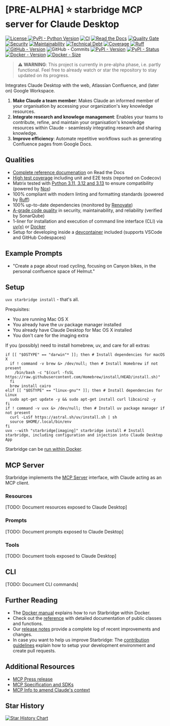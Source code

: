 # [PRE-ALPHA] ⭐ starbridge MCP server for Claude Desktop

[![License](https://img.shields.io/github/license/helmut-hoffer-von-ankershoffen/starbridge?logo=opensourceinitiative&logoColor=3DA639&labelColor=414042&color=A41831)
](https://github.com/helmut-hoffer-von-ankershoffen/starbridge/blob/main/LICENSE)
[![PyPI - Python Version](https://img.shields.io/pypi/pyversions/starbridge.svg?logo=python&color=204361&labelColor=1E2933)](https://github.com/helmut-hoffer-von-ankershoffen/starbridge/blob/main/noxfile.py)
[![CI](https://github.com/helmut-hoffer-von-ankershoffen/starbridge/actions/workflows/test-and-report.yml/badge.svg)](https://github.com/helmut-hoffer-von-ankershoffen/starbridge/actions/workflows/test-and-report.yml)
[![Read the Docs](https://img.shields.io/readthedocs/starbridge)](https://starbridge.readthedocs.io/)
[![Quality Gate](https://sonarcloud.io/api/project_badges/measure?project=helmut-hoffer-von-ankershoffen_starbridge&metric=alert_status)](https://sonarcloud.io/summary/new_code?id=helmut-hoffer-von-ankershoffen_starbridge)
[![Security](https://sonarcloud.io/api/project_badges/measure?project=helmut-hoffer-von-ankershoffen_starbridge&metric=security_rating)](https://sonarcloud.io/summary/new_code?id=helmut-hoffer-von-ankershoffen_starbridge)
[![Maintainability](https://sonarcloud.io/api/project_badges/measure?project=helmut-hoffer-von-ankershoffen_starbridge&metric=sqale_rating)](https://sonarcloud.io/summary/new_code?id=helmut-hoffer-von-ankershoffen_starbridge)
[![Technical Debt](https://sonarcloud.io/api/project_badges/measure?project=helmut-hoffer-von-ankershoffen_starbridge&metric=sqale_index)](https://sonarcloud.io/summary/new_code?id=helmut-hoffer-von-ankershoffen_starbridge)
[![Coverage](https://codecov.io/gh/helmut-hoffer-von-ankershoffen/starbridge/graph/badge.svg?token=SX34YRP30E)](https://codecov.io/gh/helmut-hoffer-von-ankershoffen/starbridge)
[![Ruff](https://img.shields.io/badge/style-Ruff-blue?color=D6FF65)](https://github.com/helmut-hoffer-von-ankershoffen/starbridge/blob/main/noxfile.py)
[![GitHub - Version](https://img.shields.io/github/v/release/helmut-hoffer-von-ankershoffen/starbridge?label=GitHub&style=flat&labelColor=1C2C2E&color=blue&logo=GitHub&logoColor=white)](https://github.com/helmut-hoffer-von-ankershoffen/starbridge/releases)
![GitHub - Commits](https://img.shields.io/github/commit-activity/m/helmut-hoffer-von-ankershoffen/starbridge/main?label=commits&style=flat&labelColor=1C2C2E&color=blue&logo=GitHub&logoColor=white)
[![PyPI - Version](https://img.shields.io/pypi/v/starbridge.svg?label=PyPI&logo=pypi&logoColor=%23FFD243&labelColor=%230073B7&color=FDFDFD)](https://pypi.python.org/pypi/starbridge)
[![PyPI - Status](https://img.shields.io/pypi/status/starbridge?logo=pypi&logoColor=%23FFD243&labelColor=%230073B7&color=FDFDFD)](https://pypi.python.org/pypi/starbridge)
[![Docker - Version](https://img.shields.io/docker/v/helmuthva/starbridge?sort=semver&label=Docker&logo=docker&logoColor=white&labelColor=1354D4&color=10151B)](https://hub.docker.com/r/helmuthva/starbridge/tags)
[![Docker - Size](https://img.shields.io/docker/image-size/helmuthva/starbridge?sort=semver&arch=arm64&label=image&logo=docker&logoColor=white&labelColor=1354D4&color=10151B)](https://hub.docker.com/r/helmuthva/starbridge/)
<!---
[![ghcr.io - Version](https://ghcr-badge.egpl.dev/helmut-hoffer-von-ankershoffen/starbridge/tags?color=%2344cc11&ignore=0.0%2C0%2Clatest&n=3&label=ghcr.io&trim=)](https://github.com/helmut-hoffer-von-ankershoffen/starbridge/pkgs/container/starbridge)
[![ghcr.io - Sze](https://ghcr-badge.egpl.dev/helmut-hoffer-von-ankershoffen/starbridge/size?color=%2344cc11&tag=latest&label=size&trim=)](https://github.com/helmut-hoffer-von-ankershoffen/starbridge/pkgs/container/starbridge)
-->
> ⚠️ **WARNING**: This project is currently in pre-alpha phase, i.e. partly functional. Feel free to already watch or star the repository to stay updated on its progress.

Integrates Claude Desktop with the web, Atlassian Confluence, and (later on) Google Workspace.

1. **Make Claude a team member**: Makes Claude an informed member of your organisation by accessing your organization's key knowledge resources.
2. **Integrate research and knowlege management**: Enables your teams to contribute, refine, and maintain your organisation's knowledge resources within Claude - seamlessly integrating research and sharing knowledge.
3. **Improve efficiency**: Automate repetitive workflows such as generating Confluence pages from Google Docs.

## Qualities

* [Complete reference documenation](https://starbridge.readthedocs.io/en/latest/reference_index.html) on Read the Docs
* [High test coverage](https://app.codecov.io/gh/helmut-hoffer-von-ankershoffen/starbridge) including unit and E2E tests (reported on Codecov)
* Matrix tested with [Python 3.11, 3.12 and 3.13](https://github.com/helmut-hoffer-von-ankershoffen/starbridge/blob/main/noxfile.py) to ensure compatibility (powered by [Nox](https://nox.thea.codes/en/stable/))
* 100% compliant with modern linting and formatting standards (powered by [Ruff](https://github.com/astral-sh/ruff))
* 100% up-to-date dependencies (monitored by [Renovate](https://github.com/renovatebot/renovate))
* [A-grade code quality](https://sonarcloud.io/summary/new_code?id=helmut-hoffer-von-ankershoffen_starbridge) in security, maintainability, and reliability (verified by SonarQube)
* 1-liner for installation and execution of command line interface (CLI) via [uv(x)](https://github.com/astral-sh/uv) or [Docker](https://hub.docker.com/r/helmuthva/starbridge/tags)
* Setup for developing inside a [devcontainer](https://code.visualstudio.com/docs/devcontainers/containers) included (supports VSCode and GitHub Codespaces)

## Example Prompts

* "Create a page about road cycling, focusing on Canyon bikes, in the personal confluence space of Helmut."

## Setup

```uvx starbridge install``` - that's all.

Prequisites:
- You are running Mac OS X
- You already have the uv package manager installed
- You already have Claude Desktop for Mac OS X installed
- You don't care for the imaging extra

If you (possibly) need to install homebrew, uv, and care for all extras:

```shell
if [[ "$OSTYPE" == "darwin"* ]]; then # Install dependencies for macOS X
  if ! command -v brew &> /dev/null; then # Install Homebrew if not present
    /bin/bash -c "$(curl -fsSL https://raw.githubusercontent.com/Homebrew/install/HEAD/install.sh)"
  fi
  brew install cairo
elif [[ "$OSTYPE" == "linux-gnu"* ]]; then # Install dependencies for Linux
  sudo apt-get update -y && sudo apt-get install curl libcairo2 -y
fi
if ! command -v uvx &> /dev/null; then # Install uv package manager if not present
  curl -LsSf https://astral.sh/uv/install.sh | sh
  source $HOME/.local/bin/env
fi
uvx --with "starbridge[imaging]" starbridge install # Install starbridge, including configuration and injection into Claude Desktop App
```

Starbridge can be [run within Docker](https://starbridge.readthedocs.io/en/latest/docker.html).

## MCP Server

Starbridge implements the [MCP Server](https://modelcontextprotocol.io/docs/concepts/architecture) interface, with Claude acting as an MCP client.

### Resources

[TODO: Document resources exposed to Claude Desktop]

### Prompts

[TODO: Document prompts exposed to Claude Desktop]

### Tools

[TODO: Document tools exposed to Claude Desktop]

## CLI

[TODO: Document CLI commands]


## Further Reading

* The [Docker manual](https://starbridge.readthedocs.io/en/latest/docker.html) explains how to run Starbridge within Docker.
* Check out the [reference](https://starbridge.readthedocs.io/en/latest/reference.html) with detailed documentation of public classes and functions.
* Our [release notes](https://starbridge.readthedocs.io/en/latest/release-notes.html) provide a complete log of recent improvements and changes.
* In case you want to help us improve Starbridge: The [contribution guidelines](https://starbridge.readthedocs.io/en/latest/contributing.html) explain how to setup your development environment and create pull requests.

## Additional Resources

* [MCP Press release](https://www.anthropic.com/news/model-context-protocol)
* [MCP Specification and SDKs](https://github.com/modelcontextprotocol)
* [MCP Info to amend Claude's context](https://modelcontextprotocol.io/llms-full.txt)

## Star History

<a href="https://star-history.com/#helmut-hoffer-von-ankershoffen/starbridge&Date">
 <picture>
   <source media="(prefers-color-scheme: dark)" srcset="https://api.star-history.com/svg?repos=helmut-hoffer-von-ankershoffen/starbridge&type=Date&theme=dark" />
   <source media="(prefers-color-scheme: light)" srcset="https://api.star-history.com/svg?repos=helmut-hoffer-von-ankershoffen/starbridge&type=Date" />
   <img alt="Star History Chart" src="https://api.star-history.com/svg?repos=helmut-hoffer-von-ankershoffen/starbridge&type=Date" />
 </picture>
</a>
